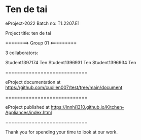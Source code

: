 Ten de tai
============================

eProject-2022 Batch no: T1.2207.E1

Project title: ten de tai

========> Group 01 <=========

3 collaborators:

Student1397174  Ten
Student1396931  Ten
Student1396934  Ten

============================

eProject documentation at https://github.com/cuoilen007/test/tree/main/document

============================

eProject published at https://lnnhi1310.github.io/Kitchen-Appliances/index.html

============================

Thank you for spending your time to look at our work.
